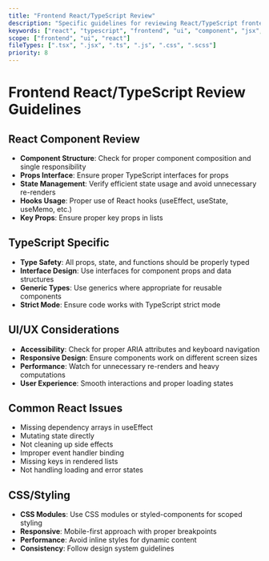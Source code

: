 ```yaml
---
title: "Frontend React/TypeScript Review"
description: "Specific guidelines for reviewing React/TypeScript frontend code"
keywords: ["react", "typescript", "frontend", "ui", "component", "jsx", "tsx", "css"]
scope: ["frontend", "ui", "react"]
fileTypes: [".tsx", ".jsx", ".ts", ".js", ".css", ".scss"]
priority: 8
---
```


# Frontend React/TypeScript Review Guidelines

## React Component Review
- **Component Structure**: Check for proper component composition and single responsibility
- **Props Interface**: Ensure proper TypeScript interfaces for props
- **State Management**: Verify efficient state usage and avoid unnecessary re-renders
- **Hooks Usage**: Proper use of React hooks (useEffect, useState, useMemo, etc.)
- **Key Props**: Ensure proper key props in lists

## TypeScript Specific
- **Type Safety**: All props, state, and functions should be properly typed
- **Interface Design**: Use interfaces for component props and data structures
- **Generic Types**: Use generics where appropriate for reusable components
- **Strict Mode**: Ensure code works with TypeScript strict mode

## UI/UX Considerations
- **Accessibility**: Check for proper ARIA attributes and keyboard navigation
- **Responsive Design**: Ensure components work on different screen sizes
- **Performance**: Watch for unnecessary re-renders and heavy computations
- **User Experience**: Smooth interactions and proper loading states

## Common React Issues
- Missing dependency arrays in useEffect
- Mutating state directly
- Not cleaning up side effects
- Improper event handler binding
- Missing keys in rendered lists
- Not handling loading and error states

## CSS/Styling
- **CSS Modules**: Use CSS modules or styled-components for scoped styling
- **Responsive**: Mobile-first approach with proper breakpoints
- **Performance**: Avoid inline styles for dynamic content
- **Consistency**: Follow design system guidelines
